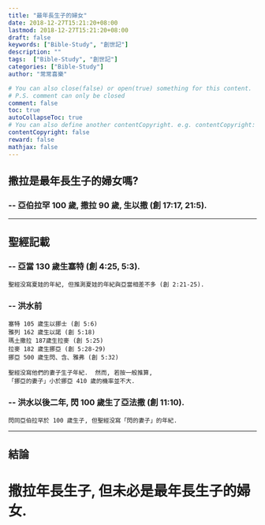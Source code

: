 ```yaml
---
title: "最年長生子的婦女"
date: 2018-12-27T15:21:20+08:00
lastmod: 2018-12-27T15:21:20+08:00
draft: false
keywords: ["Bible-Study", "創世記"]
description: ""
tags:  ["Bible-Study", "創世記"]
categories: ["Bible-Study"]
author: "常常喜樂"

# You can also close(false) or open(true) something for this content.
# P.S. comment can only be closed
comment: false
toc: true
autoCollapseToc: true
# You can also define another contentCopyright. e.g. contentCopyright: "This is another copyright."
contentCopyright: false
reward: false
mathjax: false
---
```


## 撒拉是最年長生子的婦女嗎?  

### -- 亞伯拉罕 100 歲, 撒拉 90 歲, 生以撒  (創 17:17, 21:5).

---

## 聖經記載

### -- 亞當 130 歲生塞特 (創 4:25, 5:3).  

    聖經没寫夏娃的年紀, 但推測夏娃的年紀與亞當相差不多 (創 2:21-25).  

### -- 洪水前  

    塞特 105 歲生以挪士 (創 5:6)  
    雅列 162 歲生以諾 (創 5:18)  
    瑪土撒拉 187歲生拉麥 (創 5:25)  
    拉麥 182 歲生挪亞 (創 5:28-29)  
    挪亞 500 歲生閃、含、雅弗 (創 5:32)  

    聖經没寫他們的妻子生子年紀.  然而, 若按一般推算,  
    「挪亞的妻子」小於挪亞 410 歲的機率並不大.

### -- 洪水以後二年, 閃 100 歲生了亞法撒 (創 11:10).  

    閃同亞伯拉罕於 100 歲生子, 但聖經没寫「閃的妻子」的年紀.

---

## 結論  
# 撒拉年長生子, 但未必是最年長生子的婦女.